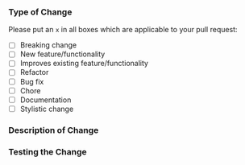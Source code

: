 ### Type of Change

Please put an `x` in all boxes which are applicable to your pull request:

- [ ] Breaking change
- [ ] New feature/functionality
- [ ] Improves existing feature/functionality
- [ ] Refactor
- [ ] Bug fix
- [ ] Chore
- [ ] Documentation
- [ ] Stylistic change

### Description of Change

<!--
Briefly describe what this pull request does. Be sure to direct your reviewers'
attention to anything that needs special consideration.

Pull requests that resolve an open issue are especially welcome! If yours does, you can
uncomment the below line to indicate which issue your PR fixes, for example
"Fixes #123456":
-->

<!-- Fixes # -->

### Testing the Change

<!--
Before reviewers can be confident in the correctness of this pull request, it
needs to tested and shown to be correct. Briefly describe the testing that has
already been done or which is planned for this change.
-->
